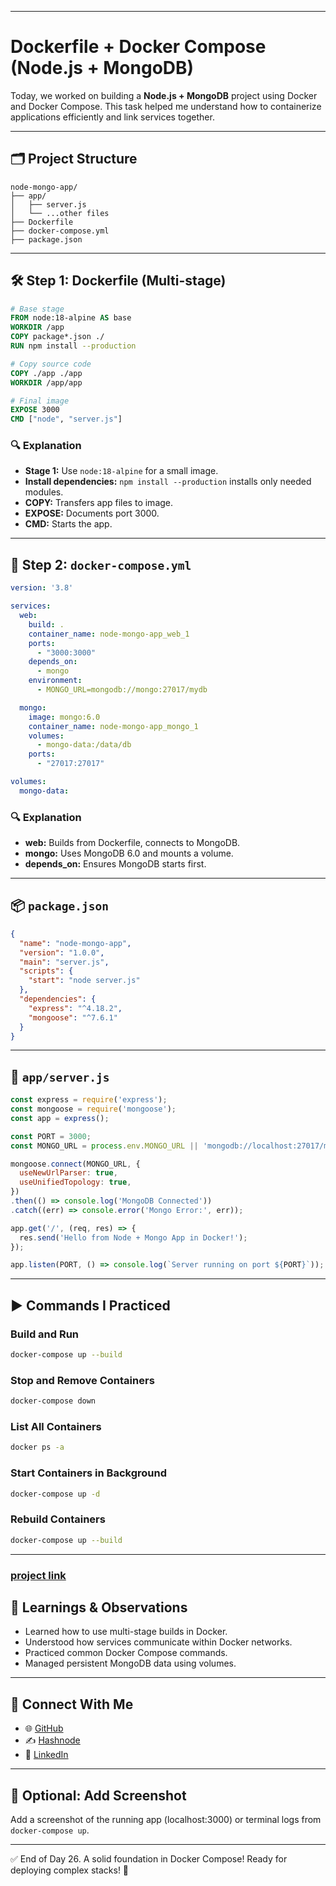 
---

#  Dockerfile + Docker Compose (Node.js + MongoDB)

Today, we worked on building a **Node.js + MongoDB** project using Docker and Docker Compose. This task helped me understand how to containerize applications efficiently and link services together.

---

## 🗂️ Project Structure

```
node-mongo-app/
├── app/
│   ├── server.js
│   └── ...other files
├── Dockerfile
├── docker-compose.yml
├── package.json
```

---

## 🛠️ Step 1: Dockerfile (Multi-stage)

```Dockerfile
# Base stage
FROM node:18-alpine AS base
WORKDIR /app
COPY package*.json ./
RUN npm install --production

# Copy source code
COPY ./app ./app
WORKDIR /app/app

# Final image
EXPOSE 3000
CMD ["node", "server.js"]
```

### 🔍 Explanation

- **Stage 1:** Use `node:18-alpine` for a small image.
- **Install dependencies:** `npm install --production` installs only needed modules.
- **COPY:** Transfers app files to image.
- **EXPOSE:** Documents port 3000.
- **CMD:** Starts the app.

---

## 🐳 Step 2: `docker-compose.yml`

```yaml
version: '3.8'

services:
  web:
    build: .
    container_name: node-mongo-app_web_1
    ports:
      - "3000:3000"
    depends_on:
      - mongo
    environment:
      - MONGO_URL=mongodb://mongo:27017/mydb

  mongo:
    image: mongo:6.0
    container_name: node-mongo-app_mongo_1
    volumes:
      - mongo-data:/data/db
    ports:
      - "27017:27017"

volumes:
  mongo-data:
```

### 🔍 Explanation

- **web:** Builds from Dockerfile, connects to MongoDB.
- **mongo:** Uses MongoDB 6.0 and mounts a volume.
- **depends\_on:** Ensures MongoDB starts first.

---

## 📦 `package.json`

```json
{
  "name": "node-mongo-app",
  "version": "1.0.0",
  "main": "server.js",
  "scripts": {
    "start": "node server.js"
  },
  "dependencies": {
    "express": "^4.18.2",
    "mongoose": "^7.6.1"
  }
}
```

---

## 📄 `app/server.js`

```javascript
const express = require('express');
const mongoose = require('mongoose');
const app = express();

const PORT = 3000;
const MONGO_URL = process.env.MONGO_URL || 'mongodb://localhost:27017/mydb';

mongoose.connect(MONGO_URL, {
  useNewUrlParser: true,
  useUnifiedTopology: true,
})
.then(() => console.log('MongoDB Connected'))
.catch((err) => console.error('Mongo Error:', err));

app.get('/', (req, res) => {
  res.send('Hello from Node + Mongo App in Docker!');
});

app.listen(PORT, () => console.log(`Server running on port ${PORT}`));
```

---

## ▶️ Commands I Practiced

### Build and Run

```bash
docker-compose up --build
```

### Stop and Remove Containers

```bash
docker-compose down
```

### List All Containers

```bash
docker ps -a
```

### Start Containers in Background

```bash
docker-compose up -d
```

### Rebuild Containers

```bash
docker-compose up --build
```

---

### [project link]()

## 🧠 Learnings & Observations

- Learned how to use multi-stage builds in Docker.
- Understood how services communicate within Docker networks.
- Practiced common Docker Compose commands.
- Managed persistent MongoDB data using volumes.

---

## 🔗 Connect With Me

- 🌐 [GitHub](https://github.com/ritesh355/Devops-journal)
- ✍️ [Hashnode](https://ritesh-devops.hashnode.dev)
- 💼 [LinkedIn](https://linkedin.com/in/ritesh-singh-092b84340)

---

## 📸 Optional: Add Screenshot

Add a screenshot of the running app (localhost:3000) or terminal logs from `docker-compose up`.

---

✅ End of Day 26. A solid foundation in Docker Compose! Ready for deploying complex stacks! 🚀

